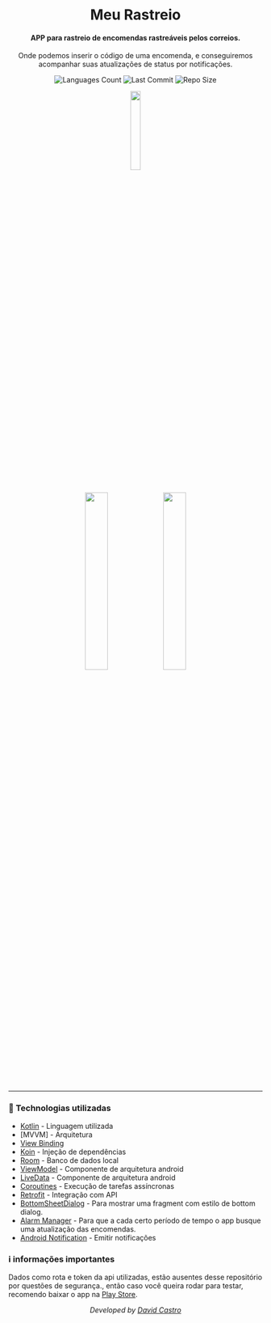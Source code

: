 <div  align="center">
<!-- Top Image and Title -->
<h1>
Meu Rastreio
</h1>
<!-- Subtitle/Description -->
<h4>APP para rastreio de encomendas rastreáveis pelos correios.</h4>
  <p align="center">
  Onde podemos inserir o código de uma encomenda, e conseguiremos acompanhar suas atualizações de status por notificações.
  </p>
<p>
<!-- Image Shields -->
  <img  alt="Languages Count"  src="https://img.shields.io/github/languages/count/dvd-castro/MeuRastreio">
  <img  alt="Last Commit"  src="https://img.shields.io/github/last-commit/dvd-castro/MeuRastreio">
  <img  alt="Repo Size"  src="https://img.shields.io/github/repo-size/dvd-castro/MeuRastreio">
</p>

<p>
  <a href="https://play.google.com/store/apps/details?id=br.com.davidcastro.meurastreio">
    <img  width="20%" src="https://i.imgur.com/sADgtz5.png"/>
  </a>
</p>

<img  width="30%"  src="https://i.imgur.com/XAIngTi.jpg">
<img  width="30%"  src="https://i.imgur.com/Xoc3bDt.jpg">
</div>

---

### :rocket: Technologias utilizadas
- [Kotlin](https://kotlinlang.org) - Linguagem utilizada
- [MVVM] - Arquitetura
- [View Binding](https://developer.android.com/topic/libraries/view-binding?hl=pt-br)
- [Koin](https://insert-koin.io) - Injeção de dependências
- [Room](https://developer.android.com/training/data-storage/room) - Banco de dados local
- [ViewModel](https://developer.android.com/topic/libraries/architecture/viewmodel) - Componente de arquitetura android
- [LiveData](https://developer.android.com/topic/libraries/architecture/livedata) - Componente de arquitetura android
- [Coroutines](https://developer.android.com/kotlin/coroutines) - Execução de tarefas assíncronas
- [Retrofit](https://square.github.io/retrofit) - Integração com API
- [BottomSheetDialog](https://medium.com/android-dev-br/android-ui-bottom-sheet-4709cad826d2) - Para mostrar uma fragment com estilo de bottom dialog.
- [Alarm Manager](https://developer.android.com/training/scheduling/alarms) - Para que a cada certo período de tempo o app busque uma atualização das encomendas.
- [Android Notification](https://developer.android.com/training/notify-user/build-notification) - Emitir notificações


### ℹ️ informações importantes

<p>
Dados como rota e token da api utilizadas, estão ausentes desse repositório por questões de segurança., então caso você queira rodar para testar, recomendo baixar o app na <a href="https://play.google.com/store/apps/details?id=br.com.davidcastro.meurastreio">Play Store</a>.
</p>

<div align="center">
<p><i>Developed by <a href="https://www.linkedin.com/in/dvdcastro/">David Castro</i></p>
</div>
<p>
